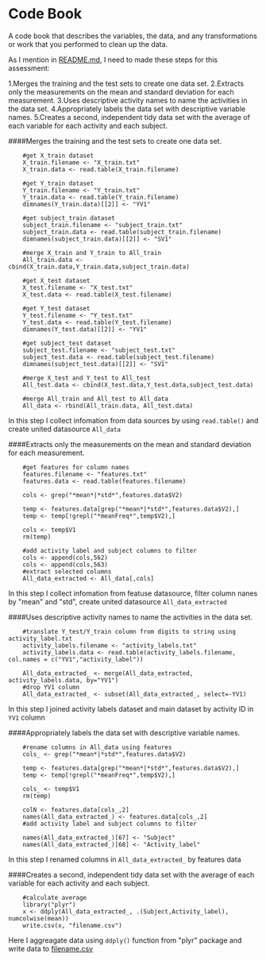 Code Book
=========

A code book that describes the variables, the data, and any transformations or work that you performed to clean up the data.

As I mention in [README.md][], I need to made these steps for this assessment:

1.Merges the training and the test sets to create one data set.
2.Extracts only the measurements on the mean and standard deviation for each measurement. 
3.Uses descriptive activity names to name the activities in the data set.
4.Appropriately labels the data set with descriptive variable names. 
5.Creates a second, independent tidy data set with the average of each variable for each activity and each subject. 



####Merges the training and the test sets to create one data set.


        #get X_train dataset
        X_train.filename <- "X_train.txt"
        X_train.data <- read.table(X_train.filename)
        
        #get Y_train dataset
        Y_train.filename <- "Y_train.txt"
        Y_train.data <- read.table(Y_train.filename)
        dimnames(Y_train.data)[[2]] <- "YV1"
        
        #get subject_train dataset
        subject_train.filename <- "subject_train.txt"
        subject_train.data <- read.table(subject_train.filename)
        dimnames(subject_train.data)[[2]] <- "SV1"
        
        #merge X_train and Y_train to All_train
        All_train.data <- cbind(X_train.data,Y_train.data,subject_train.data)
        
        #get X_test dataset
        X_test.filename <- "X_test.txt"
        X_test.data <- read.table(X_test.filename)
        
        #get Y_test dataset
        Y_test.filename <- "Y_test.txt"
        Y_test.data <- read.table(Y_test.filename)
        dimnames(Y_test.data)[[2]] <- "YV1"
        
        #get subject_test dataset
        subject_test.filename <- "subject_test.txt"
        subject_test.data <- read.table(subject_test.filename)
        dimnames(subject_test.data)[[2]] <- "SV1"
        
        #merge X_test and Y_test to All_test
        All_test.data <- cbind(X_test.data,Y_test.data,subject_test.data)
        
        #merge All_train and All_test to All_data
        All_data <- rbind(All_train.data, All_test.data)

In this step I collect infomation from data sources by using `read.table()` and create united datasource `All_data`

####Extracts only the measurements on the mean and standard deviation for each measurement. 

        #get features for column names
        features.filename <- "features.txt"
        features.data <- read.table(features.filename)
        
        cols <- grep("*mean*|*std*",features.data$V2)
        
        temp <- features.data[grep("*mean*|*std*",features.data$V2),]
        temp <- temp[!grepl("*meanFreq*",temp$V2),]
        
        cols <- temp$V1
        rm(temp)
        
        #add activity label and subject columns to filter
        cols <- append(cols,562)
        cols <- append(cols,563)
        #extract selected columns
        All_data_extracted <- All_data[,cols]

In this step I collect infomation from featuse datasource, filter column nanes by "mean" and "std", create united datasource `All_data_extracted`

####Uses descriptive activity names to name the activities in the data set.

        #translate Y_test/Y_train column from digits to string using activity_label.txt
        activity_labels.filename <- "activity_labels.txt"
        activity_labels.data <- read.table(activity_labels.filename, col.names = c("YV1","activity_label"))
        
        All_data_extracted_ <- merge(All_data_extracted, activity_labels.data, by="YV1")
        #drop YV1 column
        All_data_extracted_ <- subset(All_data_extracted_, select=-YV1)

In this step I joined activity labels dataset and main dataset by activity ID in `YV1` column

####Appropriately labels the data set with descriptive variable names. 

        #rename columns in All_data using features
        cols_ <- grep("*mean*|*std*",features.data$V2)
        
        temp <- features.data[grep("*mean*|*std*",features.data$V2),]
        temp <- temp[!grepl("*meanFreq*",temp$V2),]
        
        cols_ <- temp$V1
        rm(temp)
        
        colN <- features.data[cols_,2]
        names(All_data_extracted_) <- features.data[cols_,2]
        #add activity label and subject columns to filter
        
        names(All_data_extracted_)[67] <- "Subject"
        names(All_data_extracted_)[68] <- "Activity_label"


In this step I renamed columns in `All_data_extracted_` by features data


####Creates a second, independent tidy data set with the average of each variable for each activity and each subject.

        #calculate average
        library("plyr")
        x <- ddply(All_data_extracted_, .(Subject,Activity_label), numcolwise(mean))
        write.csv(x, "filename.csv")

Here I aggreagate data using `ddply()` function from "plyr" package and write data to [filename.csv][]




[filename.csv]: https://github.com/mkhozeev/GettingAndCleaningDataPeerA1/blob/master/filename.csv        "filename.csv"
[run_analysis.R]:       https://github.com/mkhozeev/GettingAndCleaningDataPeerA1/blob/master/run_analysis.R        "run_analysis.R"
[README.md]:       https://github.com/mkhozeev/GettingAndCleaningDataPeerA1/blob/master/README.md        "README.md"
[CodeBook.md]:       https://github.com/mkhozeev/GettingAndCleaningDataPeerA1/blob/master/CodeBook.md        "CodeBook.md"